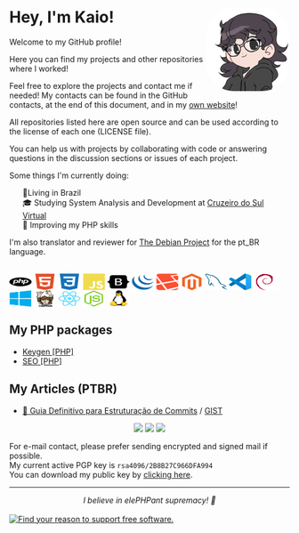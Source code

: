 
 <div style="display: inline_block;">
  <h1> 
    Hey, I'm Kaio!
    <a href="https://www.linkedin.com/in/kaiopiola" target="_blank"><img align="right" alt="kaiopiola-icon" height="150" style="border-radius:50px;" src="https://raw.githubusercontent.com/kaiopiola/kaiopiola/main/icon_transparente.png"> </a>
 </h1>

 <p>Welcome to my GitHub profile!</p>
 <img src="https://komarev.com/ghpvc/?username=kaiopiola&color=green" style="display:none">
 <p>Here you can find my projects and other repositories where I worked!</p>
 <p>Feel free to explore the projects and contact me if needed! My contacts can be found in the GitHub contacts, at the end of this document, and in my <a href="https://kaiopiola.dev" target="_blank">own website</a>!</p>
 
 <p>All repositories listed here are open source and can be used according to the license of each one (LICENSE file).</p>

<p>You can help us with projects by collaborating with code or answering questions in the discussion sections or issues of each project.</p>
 
 <p>Some things I'm currently doing:</p>
 <ul style="list-style-type:none;">
    <li>📍Living in Brazil</li>
    <!--<li>🔭 Working on the project <a href="https://github.com/kaiopiola/Blog-CMS">Blog-CMS</a>!</li>-->
<!--     <li>🔍 Working on open source PHP packages <a href="https://github.com/kaiopiola/keygen-package">Keygen</a> and <a href="https://github.com/kaiopiola/seo-package">SEO</a></li> -->
    <li>🎓 Studying System Analysis and Development at <a href="https://www.cruzeirodosulvirtual.com.br/">Cruzeiro do Sul Virtual</a></li>
    <li>🐘 Improving my PHP skills</li>
    <!--<li>🌱 Studying Linux Fundamentals at <a href="https://github.com/4linux">4Linux</a></li>-->
  </ul>
 
 <p>I'm also translator and reviewer for <a href="https://www.debian.org/" target="_blank">The Debian Project</a> for the pt_BR language.</p>
  
  <div style="display: inline_block"><br>
<img align="center" alt="Kaio-PHP" height="30" width="40" src="https://raw.githubusercontent.com/devicons/devicon/2ae2a900d2f041da66e950e4d48052658d850630/icons/php/php-plain.svg">
    <img align="center" alt="Kaio-HTML5" height="30" width="40" src="https://raw.githubusercontent.com/devicons/devicon/2ae2a900d2f041da66e950e4d48052658d850630/icons/html5/html5-plain.svg">
        <img align="center" alt="Kaio-CSS3" height="30" width="40" src="https://raw.githubusercontent.com/devicons/devicon/2ae2a900d2f041da66e950e4d48052658d850630/icons/css3/css3-plain.svg">
        <img align="center" alt="Kaio-Javascript" height="30" width="40" src="https://raw.githubusercontent.com/devicons/devicon/2ae2a900d2f041da66e950e4d48052658d850630/icons/javascript/javascript-plain.svg">
        <img align="center" alt="Kaio-Bootstrap5" height="30" width="40" src="https://raw.githubusercontent.com/devicons/devicon/2ae2a900d2f041da66e950e4d48052658d850630/icons/bootstrap/bootstrap-plain.svg">
        <img align="center" alt="Kaio-Jquery" height="30" width="40" src="https://raw.githubusercontent.com/devicons/devicon/2ae2a900d2f041da66e950e4d48052658d850630/icons/jquery/jquery-plain.svg">
        <img align="center" alt="Kaio-Laravel" height="30" width="40" src="https://raw.githubusercontent.com/devicons/devicon/2ae2a900d2f041da66e950e4d48052658d850630/icons/laravel/laravel-plain.svg">
        <img align="center" alt="Kaio-Magento2" height="30" width="40" src="https://raw.githubusercontent.com/devicons/devicon/2ae2a900d2f041da66e950e4d48052658d850630/icons/magento/magento-original.svg">
        <img align="center" alt="Kaio-MySQL" height="30" width="40" src="https://raw.githubusercontent.com/devicons/devicon/2ae2a900d2f041da66e950e4d48052658d850630/icons/mysql/mysql-plain.svg">
        <img align="center" alt="Kaio-vscode" height="30" width="40" src="https://raw.githubusercontent.com/devicons/devicon/2ae2a900d2f041da66e950e4d48052658d850630/icons/vscode/vscode-original.svg">
        <img align="center" alt="Kaio-Debian" height="30" width="40" src="https://raw.githubusercontent.com/devicons/devicon/master/icons/debian/debian-original.svg">
        <img align="center" alt="Kaio-Windows" height="30" width="40" src="https://raw.githubusercontent.com/devicons/devicon/2ae2a900d2f041da66e950e4d48052658d850630/icons/windows8/windows8-original.svg">
        <img align="center" alt="Kaio-Composer" height="30" width="40" src="https://raw.githubusercontent.com/devicons/devicon/2ae2a900d2f041da66e950e4d48052658d850630/icons/composer/composer-original.svg">
   <img align="center" alt="Kaio-React" height="30" width="40" src="https://raw.githubusercontent.com/devicons/devicon/2ae2a900d2f041da66e950e4d48052658d850630/icons/react/react-original.svg">
    <img align="center" alt="Kaio-NodeJS" height="30" width="40" src="https://raw.githubusercontent.com/devicons/devicon/2ae2a900d2f041da66e950e4d48052658d850630/icons/nodejs/nodejs-original.svg">
   <img align="center" alt="Kaio-Linux" height="30" width="40" src="https://raw.githubusercontent.com/devicons/devicon/2ae2a900d2f041da66e950e4d48052658d850630/icons/linux/linux-original.svg">
   
  </div>
</div>




 <div style="display: inline_block;">
  <h2> 
    My PHP packages
 </h2>
 <ul>
  <li><a target="_blank" href="https://github.com/kaiopiola/keygen-package">Keygen [PHP]</a></li>
  <li><a target="_blank" href="https://github.com/kaiopiola/seo-package">SEO [PHP]</a></li>
 </ul>
 </div>
 
 <div style="display: inline_block;">
  <h2> 
    My Articles (PTBR)
 </h2>
 <ul>
  <li><a target="_blank" href="https://www.tabnews.com.br/KaioPiola/guia-definitivo-para-estruturacao-de-commits">📝 Guia Definitivo para Estruturação de Commits</a> / <a href="https://gist.github.com/kaiopiola/41ed9844cf35e44031a0d1601161d6c4">GIST</a></li>
 </ul>
 </div>



<!--<div align="center">
  <a href="https://github.com/kaiopiola">
    <table style="border: none !important;" cellspacing="0" cellpadding="0">
  <tr style="border: none !important;">
  <td style="border: none !important;"><img height="180em" src="https://github-readme-stats.vercel.app/api?username=kaiopiola&show_icons=true&theme=dark&include_all_commits=true&count_private=true"/></td>
  <td style="border: none !important;"><img height="180em" src="https://github-readme-stats.vercel.app/api/top-langs/?username=kaiopiola&layout=compact&langs_count=7&theme=dark"/></td>
    </tr>
  </table>
  </a>
</div>-->

<div align="center">
 <a href="https://t.me/kaiopiola" target="_blank"><img src="https://img.shields.io/badge/-Telegram-%23314d8f?style=for-the-badge&logo=telegram&logoColor=white" target="_blank"></a>
  <!--<a href="https://instagram.com/kaiopiola" target="_blank"><img src="https://img.shields.io/badge/-Instagram-%23E4405F?style=for-the-badge&logo=instagram&logoColor=white" target="_blank"></a>-->
  <a href = "mailto:kaio.piola@hotmail.com"><img src="https://img.shields.io/badge/-email-%23333?style=for-the-badge&logo=gmail&logoColor=white" target="_blank"></a>
  <a href="https://www.linkedin.com/in/kaiopiola" target="_blank"><img src="https://img.shields.io/badge/-LinkedIn-%230077B5?style=for-the-badge&logo=linkedin&logoColor=white" target="_blank"></a> 
</div>

<div>
 <p>For e-mail contact, please prefer sending encrypted and signed mail if possible.</br>
 My current active PGP key is <code>rsa4096/2B8B27C966DFA994</code></br>
 You can download my public key by <a href="https://kaiopiola.dev/rsa-key.txt">clicking here</a>.
</p>
</div>

<hr>

<div align="center"> 
  <i>I believe in elePHPant supremacy! 🐘</i>
</div>

<br>

<div style="display:flex;" align="center">
<a href="https://my.fsf.org/donate"><img src="https://static.fsf.org/nosvn/appeal2022/spring/social-banner.png" alt="Find your reason to support free software."></a>
</div>
  
<!--
**kaiopiola/kaiopiola** is a ✨ _special_ ✨ repository because its `README.md` (this file) appears on your GitHub profile.

Here are some ideas to get you started:

- 🔭 I’m currently working on ...
- 🌱 I’m currently learning ...
- 👯 I’m looking to collaborate on ...
- 🤔 I’m looking for help with ...
- 💬 Ask me about ...
- 📫 How to reach me: ...
- 😄 Pronouns: ...
- ⚡ Fun fact: ...
-->
